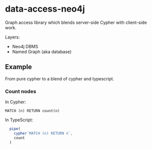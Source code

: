 # data-access-neo4j

Graph access library which blends server-side Cypher
with client-side work.

Layers:

- Neo4j DBMS
- Named Graph (aka database)


## Example

From pure cypher to a blend of cypher and typescript.


### Count nodes

In Cypher:

```cypher
MATCH (n) RETURN count(n)
```

In TypeScript:

```typescript
  pipe(
    cypher`MATCH (n) RETURN n`,
    count
  )
```

